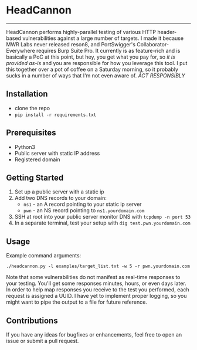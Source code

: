 # HeadCannon
---

HeadCannon performs highly-parallel testing of various HTTP header-based vulnerabilities against a large number of targets. I made it because MWR Labs never released reson8, and PortSwigger's Collaborator-Everywhere requires Burp Suite Pro. It currently is as feature-rich and is basically a PoC at this point, but hey, you get what you pay for, so *it is provided as-is* and you are responsible for how you leverage this tool. I put this together over a pot of coffee on a Saturday morning, so it probably sucks in a number of ways that I'm not even aware of. *ACT RESPONSIBLY*

## Installation

* clone the repo
* `pip install -r requirements.txt`

## Prerequisites

* Python3
* Public server with static IP address
* Registered domain

## Getting Started

1. Set up a public server with a static ip
2. Add two DNS records to your domain:
    * `ns1` - an A record pointing to your static ip server
    * `pwn` - an NS record pointing to `ns1.yourdomain.com`
3. SSH at root into your public server monitor DNS with `tcpdump -n port 53`
4. In a separate terminal, test your setup with `dig test.pwn.yourdomain.com`

## Usage

Example command arguments:

`./headcannon.py -l examples/target_list.txt -w 5 -r pwn.yourdomain.com`

Note that some vulnerabilities do not manifest as real-time responses to your testing. You'll get some responses minutes, hours, or even days later. In order to help map responses you receive to the test you performed, each request is assigned a UUID. I have yet to implement proper logging, so you might want to pipe the output to a file for future reference.


## Contributions

If you have any ideas for bugfixes or enhancements, feel free to open an issue or submit a pull request.

